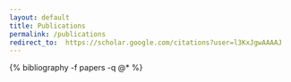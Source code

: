 ```yaml
---
layout: default
title: Publications
permalink: /publications
redirect_to:  https://scholar.google.com/citations?user=l3KxJgwAAAAJ
---
```

<!-- _pages/publications.md -->
<div class="publications"> 
{% bibliography -f papers -q @* %}
</div>